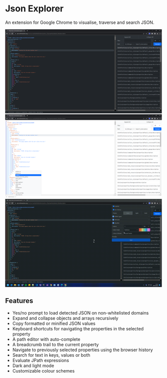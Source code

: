 # Json Explorer
An extension for Google Chrome to visualise, traverse and search JSON.

![preview](readme/preview.png)
![preview light](readme/preview-lt.png)
![example](readme/settings.gif)

## Features
* Yes/no prompt to load detected JSON on non-whitelisted domains
* Expand and collapse objects and arrays recursively
* Copy formatted or minified JSON values
* Keyboard shortcuts for navigating the properties in the selected property
* A path editor with auto-complete
* A breadcrumb trail to the current property
* Navigate to previously selected properties using the browser history
* Search for text in keys, values or both
* Evaluate JPath expressions
* Dark and light mode
* Customizable colour schemes